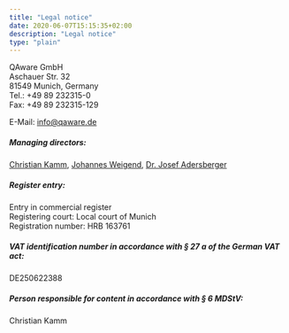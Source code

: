 ```yaml
---
title: "Legal notice"
date: 2020-06-07T15:15:35+02:00
description: "Legal notice"
type: "plain"
---
```


QAware GmbH \
Aschauer Str. 32 \
81549 Munich, Germany \
Tel.: +49 89 232315-0 \
Fax: +49 89 232315-129

E-Mail: [info@qaware.de](mailto:info@qaware.de)

##### Managing directors:
[Christian Kamm](https://www.qaware.de/unternehmen/christian-kamm/), [Johannes Weigend](https://www.qaware.de/unternehmen/johannes-weigend/), [Dr. Josef Adersberger](https://www.qaware.de/unternehmen/dr-josef-adersberger/)

##### Register entry:
Entry in commercial register \
Registering court: Local court of Munich \
Registration number: HRB 163761

##### VAT identification number in accordance with § 27 a of the German VAT act:
DE250622388

##### Person responsible for content in accordance with § 6 MDStV:
Christian Kamm